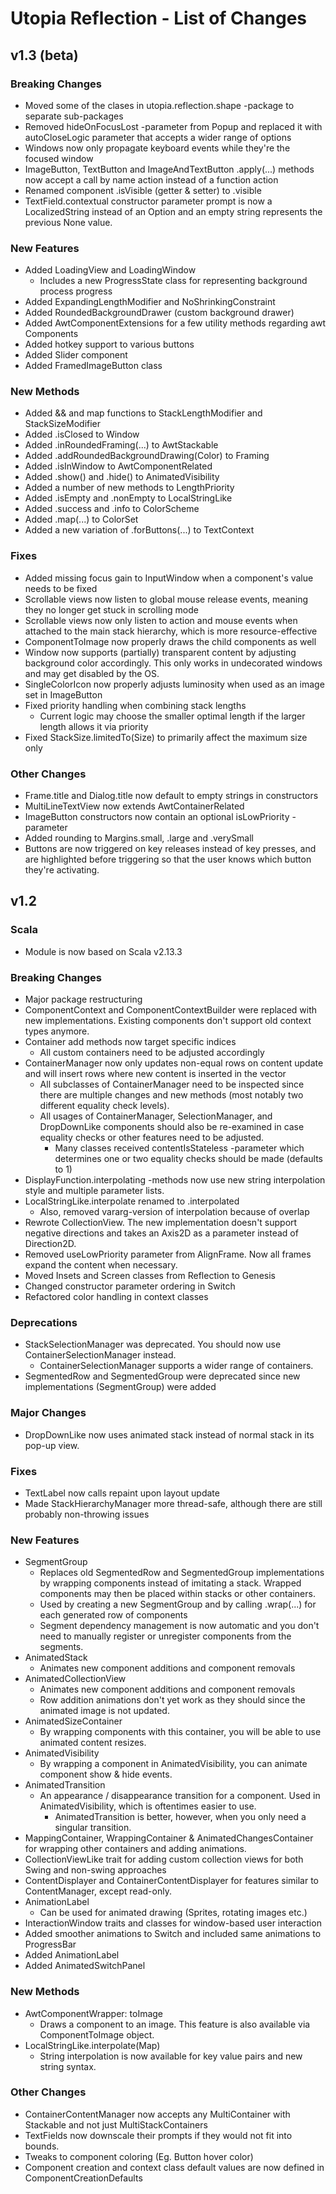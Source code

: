 # Utopia Reflection - List of Changes
## v1.3 (beta)
### Breaking Changes
- Moved some of the clases in utopia.reflection.shape -package to separate sub-packages
- Removed hideOnFocusLost -parameter from Popup and replaced it with autoCloseLogic parameter that accepts a 
wider range of options
- Windows now only propagate keyboard events while they're the focused window
- ImageButton, TextButton and ImageAndTextButton .apply(...) methods now accept a call by name action instead 
of a function action
- Renamed component .isVisible (getter & setter) to .visible
- TextField.contextual constructor parameter prompt is now a LocalizedString instead of an Option and an empty string 
represents the previous None value.
### New Features
- Added LoadingView and LoadingWindow
    - Includes a new ProgressState class for representing background process progress
- Added ExpandingLengthModifier and NoShrinkingConstraint
- Added RoundedBackgroundDrawer (custom background drawer)
- Added AwtComponentExtensions for a few utility methods regarding awt Components
- Added hotkey support to various buttons
- Added Slider component
- Added FramedImageButton class
### New Methods
- Added && and map functions to StackLengthModifier and StackSizeModifier
- Added .isClosed to Window
- Added .inRoundedFraming(...) to AwtStackable
- Added .addRoundedBackgroundDrawing(Color) to Framing
- Added .isInWindow to AwtComponentRelated
- Added .show() and .hide() to AnimatedVisibility
- Added a number of new methods to LengthPriority
- Added .isEmpty and .nonEmpty to LocalStringLike
- Added .success and .info to ColorScheme
- Added .map(...) to ColorSet
- Added a new variation of .forButtons(...) to TextContext
### Fixes
- Added missing focus gain to InputWindow when a component's value needs to be fixed
- Scrollable views now listen to global mouse release events, meaning they no longer get stuck in scrolling mode
- Scrollable views now only listen to action and mouse events when attached to the main stack hierarchy, 
which is more resource-effective
- ComponentToImage now properly draws the child components as well
- Window now supports (partially) transparent content by adjusting background color accordingly. This only works 
in undecorated windows and may get disabled by the OS.
- SingleColorIcon now properly adjusts luminosity when used as an image set in ImageButton
- Fixed priority handling when combining stack lengths
    - Current logic may choose the smaller optimal length if the larger length allows it via priority
- Fixed StackSize.limitedTo(Size) to primarily affect the maximum size only
### Other Changes
- Frame.title and Dialog.title now default to empty strings in constructors
- MultiLineTextView now extends AwtContainerRelated
- ImageButton constructors now contain an optional isLowPriority -parameter
- Added rounding to Margins.small, .large and .verySmall
- Buttons are now triggered on key releases instead of key presses, and are highlighted before triggering so that 
the user knows which button they're activating.

## v1.2
### Scala
- Module is now based on Scala v2.13.3
### Breaking Changes
- Major package restructuring
- ComponentContext and ComponentContextBuilder were replaced with new implementations. 
Existing components don't support old context types anymore.
- Container add methods now target specific indices
    - All custom containers need to be adjusted accordingly
- ContainerManager now only updates non-equal rows on content update 
and will insert rows where new content is inserted in the vector
    - All subclasses of ContainerManager need to be inspected since there are multiple 
    changes and new methods (most notably two different equality check levels).
    - All usages of ContainerManager, SelectionManager, and DropDownLike components 
    should also be re-examined in case equality checks or other features need to be adjusted.
        - Many classes received contentIsStateless -parameter which determines one or two 
        equality checks should be made (defaults to 1)
- DisplayFunction.interpolating -methods now use new string interpolation style and 
multiple parameter lists.
- LocalStringLike.interpolate renamed to .interpolated
    - Also, removed vararg-version of interpolation because of overlap 
- Rewrote CollectionView. The new implementation doesn't support negative directions and takes an 
Axis2D as a parameter instead of Direction2D.
- Removed useLowPriority parameter from AlignFrame. Now all frames expand the content when necessary.
- Moved Insets and Screen classes from Reflection to Genesis
- Changed constructor parameter ordering in Switch
- Refactored color handling in context classes
### Deprecations
- StackSelectionManager was deprecated. You should now use ContainerSelectionManager instead.
    - ContainerSelectionManager supports a wider range of containers.
- SegmentedRow and SegmentedGroup were deprecated since new implementations (SegmentGroup) were added
### Major Changes
- DropDownLike now uses animated stack instead of normal stack in its pop-up view.
### Fixes
- TextLabel now calls repaint upon layout update 
- Made StackHierarchyManager more thread-safe, although there are still probably non-throwing issues
### New Features
- SegmentGroup
    - Replaces old SegmentedRow and SegmentedGroup implementations by wrapping components instead of 
    imitating a stack. Wrapped components may then be placed within stacks or other containers.
    - Used by creating a new SegmentGroup and by calling .wrap(...) for each generated row of components
    - Segment dependency management is now automatic and you don't need to manually register or unregister 
    components from the segments.
- AnimatedStack
    - Animates new component additions and component removals
- AnimatedCollectionView
    - Animates new component additions and component removals
    - Row addition animations don't yet work as they should since the animated image is not updated.
- AnimatedSizeContainer
    - By wrapping components with this container, you will be able to 
    use animated content resizes.
- AnimatedVisibility
    - By wrapping a component in AnimatedVisibility, you can animate component 
    show & hide events.
- AnimatedTransition
    - An appearance / disappearance transition for a component. 
    Used in AnimatedVisibility, which is oftentimes easier to use. 
        - AnimatedTransition is better, however, when you only need a singular transition.
- MappingContainer, WrappingContainer & AnimatedChangesContainer for wrapping other containers and adding 
animations.
- CollectionViewLike trait for adding custom collection views for both Swing and non-swing approaches
- ContentDisplayer and ContainerContentDisplayer for features similar to ContentManager, except read-only.
- AnimationLabel
    - Can be used for animated drawing (Sprites, rotating images etc.)
- InteractionWindow traits and classes for window-based user interaction
- Added smoother animations to Switch and included same animations to ProgressBar
- Added AnimationLabel
- Added AnimatedSwitchPanel
### New Methods
- AwtComponentWrapper: toImage
    - Draws a component to an image. This feature is also available via 
    ComponentToImage object.
- LocalStringLike.interpolate(Map)
    - String interpolation is now available for key value pairs and new string syntax. 
### Other Changes
- ContainerContentManager now accepts any MultiContainer with Stackable and not just MultiStackContainers
- TextFields now downscale their prompts if they would not fit into bounds.
- Tweaks to component coloring (Eg. Button hover color)
- Component creation and context class default values are now defined in ComponentCreationDefaults